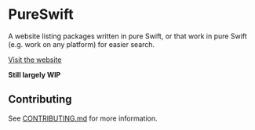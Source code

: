 # PureSwift

A website listing packages written in pure Swift, or that work in pure Swift (e.g. work on any platform) for easier search.

<!--TODO: into button-->
[Visit the website](https://pureswift.herokuapp.com)

**Still largely WIP**

## Contributing
See [CONTRIBUTING.md](CONTRIBUTING.md) for more information.